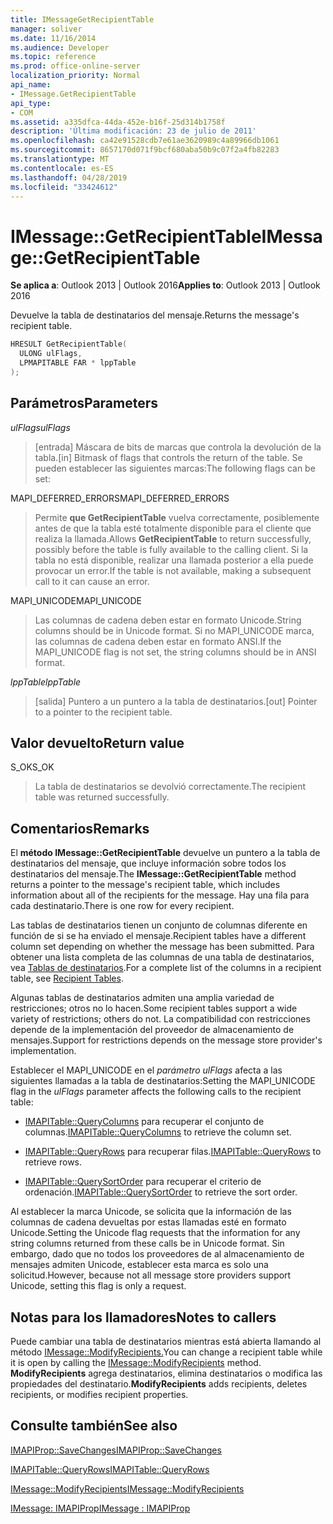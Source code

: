 ```yaml
---
title: IMessageGetRecipientTable
manager: soliver
ms.date: 11/16/2014
ms.audience: Developer
ms.topic: reference
ms.prod: office-online-server
localization_priority: Normal
api_name:
- IMessage.GetRecipientTable
api_type:
- COM
ms.assetid: a335dfca-44da-452e-b16f-25d314b1758f
description: 'Última modificación: 23 de julio de 2011'
ms.openlocfilehash: ca42e91528cdb7e61ae3620989c4a89966db1061
ms.sourcegitcommit: 8657170d071f9bcf680aba50b9c07f2a4fb82283
ms.translationtype: MT
ms.contentlocale: es-ES
ms.lasthandoff: 04/28/2019
ms.locfileid: "33424612"
---
```

# <a name="imessagegetrecipienttable"></a><span data-ttu-id="760dd-103">IMessage::GetRecipientTable</span><span class="sxs-lookup"><span data-stu-id="760dd-103">IMessage::GetRecipientTable</span></span>

  
  
<span data-ttu-id="760dd-104">**Se aplica a**: Outlook 2013 | Outlook 2016</span><span class="sxs-lookup"><span data-stu-id="760dd-104">**Applies to**: Outlook 2013 | Outlook 2016</span></span> 
  
<span data-ttu-id="760dd-105">Devuelve la tabla de destinatarios del mensaje.</span><span class="sxs-lookup"><span data-stu-id="760dd-105">Returns the message's recipient table.</span></span>
  
```cpp
HRESULT GetRecipientTable(
  ULONG ulFlags,
  LPMAPITABLE FAR * lppTable
);
```

## <a name="parameters"></a><span data-ttu-id="760dd-106">Parámetros</span><span class="sxs-lookup"><span data-stu-id="760dd-106">Parameters</span></span>

 <span data-ttu-id="760dd-107">_ulFlags_</span><span class="sxs-lookup"><span data-stu-id="760dd-107">_ulFlags_</span></span>
  
> <span data-ttu-id="760dd-108">[entrada] Máscara de bits de marcas que controla la devolución de la tabla.</span><span class="sxs-lookup"><span data-stu-id="760dd-108">[in] Bitmask of flags that controls the return of the table.</span></span> <span data-ttu-id="760dd-109">Se pueden establecer las siguientes marcas:</span><span class="sxs-lookup"><span data-stu-id="760dd-109">The following flags can be set:</span></span>
    
<span data-ttu-id="760dd-110">MAPI_DEFERRED_ERRORS</span><span class="sxs-lookup"><span data-stu-id="760dd-110">MAPI_DEFERRED_ERRORS</span></span> 
  
> <span data-ttu-id="760dd-111">Permite **que GetRecipientTable** vuelva correctamente, posiblemente antes de que la tabla esté totalmente disponible para el cliente que realiza la llamada.</span><span class="sxs-lookup"><span data-stu-id="760dd-111">Allows **GetRecipientTable** to return successfully, possibly before the table is fully available to the calling client.</span></span> <span data-ttu-id="760dd-112">Si la tabla no está disponible, realizar una llamada posterior a ella puede provocar un error.</span><span class="sxs-lookup"><span data-stu-id="760dd-112">If the table is not available, making a subsequent call to it can cause an error.</span></span> 
    
<span data-ttu-id="760dd-113">MAPI_UNICODE</span><span class="sxs-lookup"><span data-stu-id="760dd-113">MAPI_UNICODE</span></span> 
  
> <span data-ttu-id="760dd-114">Las columnas de cadena deben estar en formato Unicode.</span><span class="sxs-lookup"><span data-stu-id="760dd-114">String columns should be in Unicode format.</span></span> <span data-ttu-id="760dd-115">Si no MAPI_UNICODE marca, las columnas de cadena deben estar en formato ANSI.</span><span class="sxs-lookup"><span data-stu-id="760dd-115">If the MAPI_UNICODE flag is not set, the string columns should be in ANSI format.</span></span>
    
 <span data-ttu-id="760dd-116">_lppTable_</span><span class="sxs-lookup"><span data-stu-id="760dd-116">_lppTable_</span></span>
  
> <span data-ttu-id="760dd-117">[salida] Puntero a un puntero a la tabla de destinatarios.</span><span class="sxs-lookup"><span data-stu-id="760dd-117">[out] Pointer to a pointer to the recipient table.</span></span>
    
## <a name="return-value"></a><span data-ttu-id="760dd-118">Valor devuelto</span><span class="sxs-lookup"><span data-stu-id="760dd-118">Return value</span></span>

<span data-ttu-id="760dd-119">S_OK</span><span class="sxs-lookup"><span data-stu-id="760dd-119">S_OK</span></span> 
  
> <span data-ttu-id="760dd-120">La tabla de destinatarios se devolvió correctamente.</span><span class="sxs-lookup"><span data-stu-id="760dd-120">The recipient table was returned successfully.</span></span>
    
## <a name="remarks"></a><span data-ttu-id="760dd-121">Comentarios</span><span class="sxs-lookup"><span data-stu-id="760dd-121">Remarks</span></span>

<span data-ttu-id="760dd-122">El **método IMessage::GetRecipientTable** devuelve un puntero a la tabla de destinatarios del mensaje, que incluye información sobre todos los destinatarios del mensaje.</span><span class="sxs-lookup"><span data-stu-id="760dd-122">The **IMessage::GetRecipientTable** method returns a pointer to the message's recipient table, which includes information about all of the recipients for the message.</span></span> <span data-ttu-id="760dd-123">Hay una fila para cada destinatario.</span><span class="sxs-lookup"><span data-stu-id="760dd-123">There is one row for every recipient.</span></span> 
  
<span data-ttu-id="760dd-124">Las tablas de destinatarios tienen un conjunto de columnas diferente en función de si se ha enviado el mensaje.</span><span class="sxs-lookup"><span data-stu-id="760dd-124">Recipient tables have a different column set depending on whether the message has been submitted.</span></span> <span data-ttu-id="760dd-125">Para obtener una lista completa de las columnas de una tabla de destinatarios, vea [Tablas de destinatarios](recipient-tables.md).</span><span class="sxs-lookup"><span data-stu-id="760dd-125">For a complete list of the columns in a recipient table, see [Recipient Tables](recipient-tables.md).</span></span>
  
<span data-ttu-id="760dd-126">Algunas tablas de destinatarios admiten una amplia variedad de restricciones; otros no lo hacen.</span><span class="sxs-lookup"><span data-stu-id="760dd-126">Some recipient tables support a wide variety of restrictions; others do not.</span></span> <span data-ttu-id="760dd-127">La compatibilidad con restricciones depende de la implementación del proveedor de almacenamiento de mensajes.</span><span class="sxs-lookup"><span data-stu-id="760dd-127">Support for restrictions depends on the message store provider's implementation.</span></span> 
  
<span data-ttu-id="760dd-128">Establecer el MAPI_UNICODE en el  _parámetro ulFlags_ afecta a las siguientes llamadas a la tabla de destinatarios:</span><span class="sxs-lookup"><span data-stu-id="760dd-128">Setting the MAPI_UNICODE flag in the  _ulFlags_ parameter affects the following calls to the recipient table:</span></span> 
  
- <span data-ttu-id="760dd-129">[IMAPITable::QueryColumns](imapitable-querycolumns.md) para recuperar el conjunto de columnas.</span><span class="sxs-lookup"><span data-stu-id="760dd-129">[IMAPITable::QueryColumns](imapitable-querycolumns.md) to retrieve the column set.</span></span> 
    
- <span data-ttu-id="760dd-130">[IMAPITable::QueryRows](imapitable-queryrows.md) para recuperar filas.</span><span class="sxs-lookup"><span data-stu-id="760dd-130">[IMAPITable::QueryRows](imapitable-queryrows.md) to retrieve rows.</span></span> 
    
- <span data-ttu-id="760dd-131">[IMAPITable::QuerySortOrder](imapitable-querysortorder.md) para recuperar el criterio de ordenación.</span><span class="sxs-lookup"><span data-stu-id="760dd-131">[IMAPITable::QuerySortOrder](imapitable-querysortorder.md) to retrieve the sort order.</span></span> 
    
<span data-ttu-id="760dd-132">Al establecer la marca Unicode, se solicita que la información de las columnas de cadena devueltas por estas llamadas esté en formato Unicode.</span><span class="sxs-lookup"><span data-stu-id="760dd-132">Setting the Unicode flag requests that the information for any string columns returned from these calls be in Unicode format.</span></span> <span data-ttu-id="760dd-133">Sin embargo, dado que no todos los proveedores de al almacenamiento de mensajes admiten Unicode, establecer esta marca es solo una solicitud.</span><span class="sxs-lookup"><span data-stu-id="760dd-133">However, because not all message store providers support Unicode, setting this flag is only a request.</span></span>
  
## <a name="notes-to-callers"></a><span data-ttu-id="760dd-134">Notas para los llamadores</span><span class="sxs-lookup"><span data-stu-id="760dd-134">Notes to callers</span></span>

<span data-ttu-id="760dd-135">Puede cambiar una tabla de destinatarios mientras está abierta llamando al método [IMessage::ModifyRecipients.](imessage-modifyrecipients.md)</span><span class="sxs-lookup"><span data-stu-id="760dd-135">You can change a recipient table while it is open by calling the [IMessage::ModifyRecipients](imessage-modifyrecipients.md) method.</span></span> <span data-ttu-id="760dd-136">**ModifyRecipients** agrega destinatarios, elimina destinatarios o modifica las propiedades del destinatario.</span><span class="sxs-lookup"><span data-stu-id="760dd-136">**ModifyRecipients** adds recipients, deletes recipients, or modifies recipient properties.</span></span> 
  
## <a name="see-also"></a><span data-ttu-id="760dd-137">Consulte también</span><span class="sxs-lookup"><span data-stu-id="760dd-137">See also</span></span>



[<span data-ttu-id="760dd-138">IMAPIProp::SaveChanges</span><span class="sxs-lookup"><span data-stu-id="760dd-138">IMAPIProp::SaveChanges</span></span>](imapiprop-savechanges.md)
  
[<span data-ttu-id="760dd-139">IMAPITable::QueryRows</span><span class="sxs-lookup"><span data-stu-id="760dd-139">IMAPITable::QueryRows</span></span>](imapitable-queryrows.md)
  
[<span data-ttu-id="760dd-140">IMessage::ModifyRecipients</span><span class="sxs-lookup"><span data-stu-id="760dd-140">IMessage::ModifyRecipients</span></span>](imessage-modifyrecipients.md)
  
[<span data-ttu-id="760dd-141">IMessage: IMAPIProp</span><span class="sxs-lookup"><span data-stu-id="760dd-141">IMessage : IMAPIProp</span></span>](imessageimapiprop.md)

